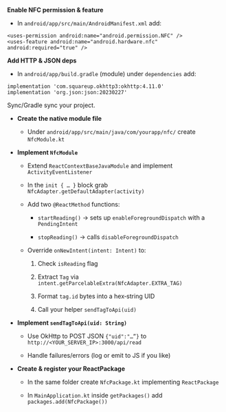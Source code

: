 
**Enable NFC permission & feature**

- In `android/app/src/main/AndroidManifest.xml` add:

```
<uses-permission android:name="android.permission.NFC" />
<uses-feature android:name="android.hardware.nfc" android:required="true" />
```

**Add HTTP & JSON deps**

- In `android/app/build.gradle` (module) under `dependencies` add:

```
implementation 'com.squareup.okhttp3:okhttp:4.11.0'
implementation 'org.json:json:20230227'
```
Sync/Gradle sync your project.

- **Create the native module file**

    - Under `android/app/src/main/java/com/yourapp/nfc/` create `NfcModule.kt`

- **Implement `NfcModule`**

    - Extend `ReactContextBaseJavaModule` and implement `ActivityEventListener`

    - In the `init { … }` block grab `NfcAdapter.getDefaultAdapter(activity)`

    - Add two `@ReactMethod` functions:

        - `startReading()` → sets up `enableForegroundDispatch` with a `PendingIntent`

        - `stopReading()` → calls `disableForegroundDispatch`

    - Override `onNewIntent(intent: Intent)` to:

        1. Check `isReading` flag

        2. Extract `Tag` via `intent.getParcelableExtra(NfcAdapter.EXTRA_TAG)`

        3. Format `tag.id` bytes into a hex‐string UID

        4. Call your helper `sendTagToApi(uid)`

- **Implement `sendTagToApi(uid: String)`**

    - Use OkHttp to POST JSON `{"uid":"…”}` to `http://<YOUR_SERVER_IP>:3000/api/read`

    - Handle failures/errors (log or emit to JS if you like)

- **Create & register your ReactPackage**

    - In the same folder create `NfcPackage.kt` implementing `ReactPackage`

    - In `MainApplication.kt` inside `getPackages()` add `packages.add(NfcPackage())`